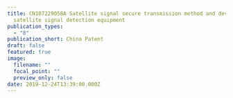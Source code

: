 ```yaml
---
title: CN107229058A Satellite signal secure transmission method and device, and
  satellite signal detection equipment
publication_types:
  - "8"
publication_short: China Patent
draft: false
featured: true
image:
  filename: ""
  focal_point: ""
  preview_only: false
date: 2019-12-24T13:39:00.000Z
---
```

